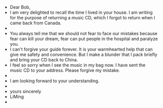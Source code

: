 - Dear Bob,
- I am very delighted to recall the time I lived in your house. I am writing for the purpose of returning a music CD, which I forgot to return when I came back from Canada.
-
- You always tell me that we should not fear to face our mistakes because fear can kill your dream, fear can put people in the hospital and paralyze you.
- I can't forgive your guide forever. It is your warmhearted help that can give me safety and convenience. But I make a blunder that I pack briefly and bring your CD back to China.
- I feel so sorry when I see the music in my bag now. I have sent the music CD to your address. Please forgive my mistake.
-
- I am looking forward to your understanding.
-
- yours sincerely
- LiMing
-
